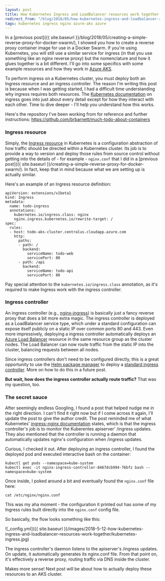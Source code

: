 ```yaml
---
layout: post
title: How Kubernetes Ingress and LoadBalancer resources work together
redirect_from: "/blog/2018/05/how-kubernetes-ingress-and-loadbalancer-resources-work-together/"
tags: kubernetes ingress nginx azure-aks azure
---
```


In a [previous post]({{ site.baseurl }}/blog/2018/05/creating-a-simple-reverse-proxy-for-docker-swarm/), I showed you how to create a reverse proxy container image for use in a Docker Swarm. If you're using Kubernetes, you will still use a similar service for ingress (in that you use something like an nginx reverse proxy) but the nomenclature and how it glues together is a bit different. I'll go into some specifics with some example resources and how they work in [Azure AKS](https://docs.microsoft.com/en-us/azure/aks/).

To perform ingress on a Kubernetes cluster, you must deploy both an Ingress resource and an ingress controller. The reason I'm writing this post is because when I was getting started, I had a difficult time understanding why ingress requires both resources. The [Kubernetes documentation](https://kubernetes.io/docs/concepts/services-networking/ingress/) on ingress goes into just about every detail except for how they interact with each other. Time to dive deeper - I'll help you understand how this works.

Here's the repository I've been working from for reference and further instructions: https://github.com/brbarnett/much-todo-about-containers

### Ingress resource
Simply, the [Ingress resource](https://kubernetes.io/docs/concepts/services-networking/ingress/#the-ingress-resource) in Kubernetes is a configuration abstraction of how traffic should be directed within a Kubernetes cluster. Its job is to provide a way to version and deploy those rules from source control without getting into the details of - for example - `nginx.conf` that I did in a [previous post]({{ site.baseurl }}/creating-a-simple-reverse-proxy-for-docker-swarm/). In fact, keep that in mind because what we are setting up is actually similar.

Here's an example of an Ingress resource definition:

```
apiVersion: extensions/v1beta1
kind: Ingress
metadata:
  name: todo-ingress
  annotations:
    kubernetes.io/ingress.class: nginx
    nginx.ingress.kubernetes.io/rewrite-target: /
spec:
  rules:
  - host: todo-aks-cluster.centralus.cloudapp.azure.com
    http:
      paths:
      - path: /
        backend:
          serviceName: todo-web
          servicePort: 80
      - path: /api
        backend:
          serviceName: todo-api
          servicePort: 80
```

Pay special attention to the `kubernetes.io/ingress.class` annotation, as it's required to make Ingress work with the ingress controller.

### Ingress controller
An ingress controller (e.g., [nginx-ingress](https://github.com/kubernetes/ingress-nginx)) is basically just a fancy reverse proxy that does a bit more extra magic. The ingress controller is deployed as a LoadBalancer service type, which under a standard configuration can expose itself publicly on a static IP over common ports 80 and 443. Even more impressively, deploying a ingress controller automatically deploys an [Azure Load Balancer](https://docs.microsoft.com/en-us/azure/load-balancer/) resource in the same resource group as the cluster nodes. The Load Balancer can now route traffic from the static IP into the cluster, balancing requests between all nodes.

Since ingress controllers don't need to be configured directly, this is a great opportunity to use the [Helm package manager](https://github.com/kubernetes/helm) to deploy a [standard ingress controller](https://github.com/kubernetes/charts/tree/master/stable/nginx-ingress). More on how to do this in a future post.

**But wait, how does the ingress controller actually route traffic?** That was my question, too.

### The secret sauce
After seemingly endless Googling, I found a post that helped nudge me in the right direction. I can't find it right now but if I come across it again, I'll update the post to give the author credit. The post reminded me of what Kubernetes' [ingress-nginx documentation](https://github.com/kubernetes/ingress-nginx/blob/master/README.md) states, which is that the ingress controller's job is to monitor the Kuberentes apiserver' /ingress updates. They also mentioned that the controller is running a daemon that automatically updates nginx's configuration when /ingress updates.

Curious, I checked it out. After deploying an ingress controller, I found the deployed pod and executed interactive bash on the container:

```
kubectl get pods --namespace=kube-system
kubectl exec -it nginx-ingress-controller-8467dcb994-76bfz bash --namespace=kube-system
```

Once inside, I poked around a bit and eventually found the `nginx.conf` file here:

```
cat /etc/nginx/nginx.conf
```

This was my aha moment - the configuration it printed out has some of my Ingress rules built directly into the `nginx.conf` config file.

So basically, the flow looks something like this:

![_config.yml]({{ site.baseurl }}/images/2018-5-12-how-kubernetes-ingress-and-loadbalancer-resources-work-together/kubernetes-ingress.jpg)

The ingress controller's daemon listens to the apiserver's /ingress updates. On update, it automatically generates its nginx.conf file. From that point on, it's effectively a reverse proxy, routing traffic via DNS inside the cluster.

Makes more sense! Next post will be about how to actually deploy these resources to an AKS cluster.